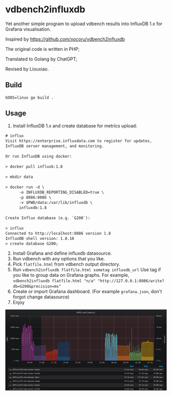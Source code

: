 # vdbench2influxdb

Yet another simple program to upload vdbench results into InfluxDB 1.x for Grafana visualisation.

Inspired by https://github.com/xocoru/vdbench2influxdb

The original code is written in PHP;

Translated to Golang by ChatGPT;

Revised by Liouxiao.

## Build

```
GOOS=linux go build .
```

## Usage

1. Install InfluxDB 1.x and create database for metrics upload:
```
# influx 
Visit https://enterprise.influxdata.com to register for updates, InfluxDB server management, and monitoring.

Or run InfluxDB using docker:

> docker pull influxb:1.8

> mkdir data

> docker run -d \
      -e INFLUXDB_REPORTING_DISABLED=true \
      -p 8086:8086 \
      -v $PWD/data:/var/lib/influxdb \
      influxdb:1.8 

Create Influx database (e.g. `G200`):

> influx
Connected to http://localhost:8086 version 1.8
InfluxDB shell version: 1.8.10
> create database G200;
``` 
2. Install Grafana and define influxdb datasource. 
3. Run vdbench with any options that you like. 
4. Pick ```flatfile.html``` from vdbench output directory.
5. Run ```vdbench2influxdb flatfile.html sometag influxdb_url```  Use tag if you like to group data on Grafana graphs. For example, ```vdbench2influxdb flatfile.html "n/a" "http://127.0.0.1:8086/write?db=G200&precision=ms"```
6. Create or import Grafana dashboard. (For example ```grafana.json```, don't forgot change datasource)
7. Enjoy

![Grafana Demo Screen](https://raw.githubusercontent.com/xocoru/vdbench2influxdb/master/grafana-demo-graph.png)


